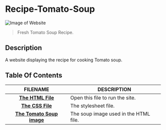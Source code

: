 # Recipe-Tomato-Soup

![Image of Website](https://i.imgur.com/afAjgX1l.png?1)    

> Fresh Tomato Soup Recipe.
  
## Description
 A website displaying the recipe for cooking Tomato soup. 
 
## Table Of Contents
 FILENAME | DESCRIPTION 
  :---:|--- 
[__The HTML File__](TomatoSoup_recipe.html)| Open this file to run the site.
[__The CSS File__](Assets/Stylesheets/main.css)| The stylesheet file.
[__The Tomato Soup image__](Assets/Images/Tomato%20soup.jpg)| The soup image used in the HTML file.
